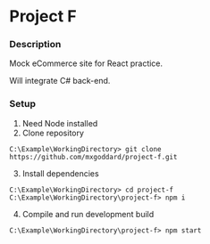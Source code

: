 # Project F

### Description

Mock eCommerce site for React practice.

Will integrate C# back-end.

### Setup

1. Need Node installed
2. Clone repository
```
C:\Example\WorkingDirectory> git clone https://github.com/mxgoddard/project-f.git
```
3. Install dependencies
```
C:\Example\WorkingDirectory> cd project-f
C:\Example\WorkingDirectory\project-f> npm i
```
4. Compile and run development build
```
C:\Example\WorkingDirectory\project-f> npm start
```
